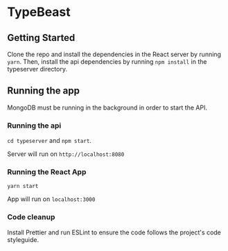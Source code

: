# TypeBeast 

## Getting Started

Clone the repo and install the dependencies in the React server by running `yarn`. Then, install the api dependencies by running `npm install` in the typeserver directory.

## Running the app

MongoDB must be running in the background in order to start the API. 

### Running the api

`cd typeserver` and `npm start`.

Server will run on `http://localhost:8080`

### Running the React App

`yarn start`

App will run on `localhost:3000`

### Code cleanup

Install Prettier and run ESLint to ensure the code follows the project's code styleguide.
